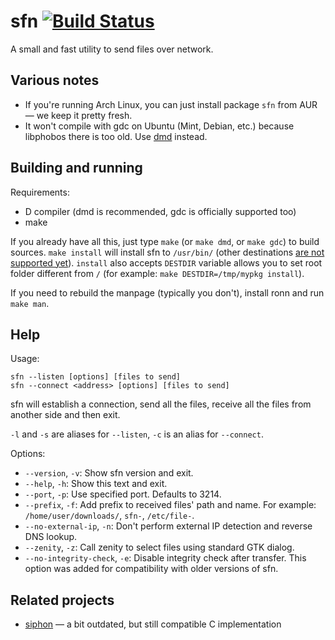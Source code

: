 sfn [![Build Status](https://travis-ci.org/m1kc/sfn.png?branch=master)](https://travis-ci.org/m1kc/sfn)
===

A small and fast utility to send files over network.



Various notes
-------------

* If you're running Arch Linux, you can just install package `sfn` from AUR — we keep it pretty fresh.
* It won't compile with gdc on Ubuntu (Mint, Debian, etc.) because libphobos there is too old. Use [dmd](http://dlang.org/download.html) instead.



Building and running
--------------------

Requirements:

* D compiler (dmd is recommended, gdc is officially supported too)
* make

If you already have all this, just type `make` (or `make dmd`, or `make gdc`) to build sources. `make install` will install sfn to `/usr/bin/` (other destinations [are not supported yet](https://github.com/m1kc/sfn/issues/13)). `install` also accepts `DESTDIR` variable allows you to set root folder different from `/` (for example: `make DESTDIR=/tmp/mypkg install`).

If you need to rebuild the manpage (typically you don't), install ronn and run `make man`.



Help
----

Usage:

```
sfn --listen [options] [files to send]
sfn --connect <address> [options] [files to send]
```

sfn will establish a connection, send all the files, receive all the files from another side and then exit.

`-l` and `-s` are aliases for `--listen`, `-c` is an alias for `--connect`.

Options:

* `--version`, `-v`: Show sfn version and exit.
* `--help`, `-h`: Show this text and exit.
* `--port`, `-p`: Use specified port. Defaults to 3214.
* `--prefix`, `-f`: Add prefix to received files' path and name. For example: `/home/user/downloads/`, `sfn-`, `/etc/file-`.
* `--no-external-ip`, `-n`: Don't perform external IP detection and reverse DNS lookup.
* `--zenity`, `-z`: Call zenity to select files using standard GTK dialog.
* `--no-integrity-check`, `-e`: Disable integrity check after transfer. This option was added for compatibility with older versions of sfn.



Related projects
----------------

* [siphon](https://github.com/solkin/siphon) &mdash; a bit outdated, but still compatible C implementation
